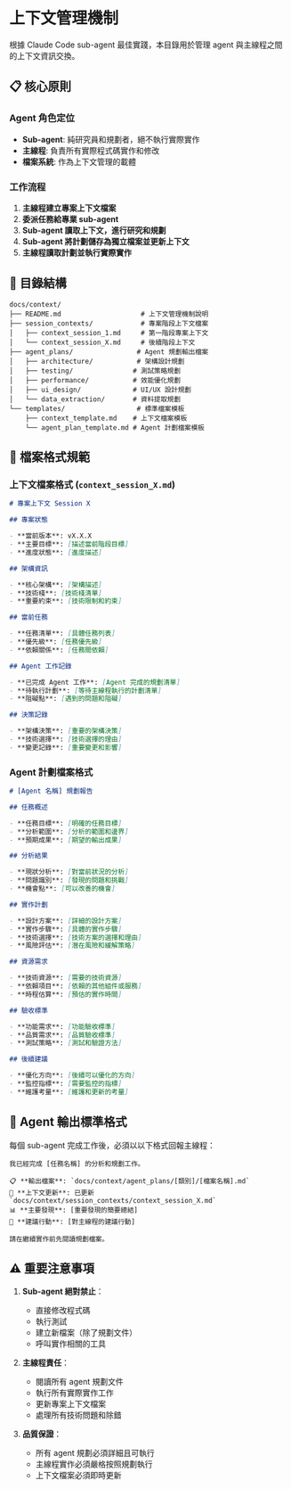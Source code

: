 # 上下文管理機制

根據 Claude Code sub-agent 最佳實踐，本目錄用於管理 agent 與主線程之間的上下文資訊交換。

## 📋 核心原則

### Agent 角色定位

- **Sub-agent**: 純研究員和規劃者，絕不執行實際實作
- **主線程**: 負責所有實際程式碼實作和修改
- **檔案系統**: 作為上下文管理的載體

### 工作流程

1. **主線程建立專案上下文檔案**
2. **委派任務給專業 sub-agent**
3. **Sub-agent 讀取上下文，進行研究和規劃**
4. **Sub-agent 將計劃儲存為獨立檔案並更新上下文**
5. **主線程讀取計劃並執行實際實作**

## 📁 目錄結構

```
docs/context/
├── README.md                    # 上下文管理機制說明
├── session_contexts/            # 專案階段上下文檔案
│   ├── context_session_1.md     # 第一階段專案上下文
│   └── context_session_X.md     # 後續階段上下文
├── agent_plans/                # Agent 規劃輸出檔案
│   ├── architecture/           # 架構設計規劃
│   ├── testing/               # 測試策略規劃
│   ├── performance/           # 效能優化規劃
│   ├── ui_design/             # UI/UX 設計規劃
│   └── data_extraction/       # 資料提取規劃
└── templates/                  # 標準檔案模板
    ├── context_template.md    # 上下文檔案模板
    └── agent_plan_template.md # Agent 計劃檔案模板
```

## 📝 檔案格式規範

### 上下文檔案格式 (`context_session_X.md`)

```markdown
# 專案上下文 Session X

## 專案狀態

- **當前版本**: vX.X.X
- **主要目標**: [描述當前階段目標]
- **進度狀態**: [進度描述]

## 架構資訊

- **核心架構**: [架構描述]
- **技術棧**: [技術棧清單]
- **重要約束**: [技術限制和約束]

## 當前任務

- **任務清單**: [具體任務列表]
- **優先級**: [任務優先級]
- **依賴關係**: [任務間依賴]

## Agent 工作記錄

- **已完成 Agent 工作**: [Agent 完成的規劃清單]
- **待執行計劃**: [等待主線程執行的計劃清單]
- **阻礙點**: [遇到的問題和阻礙]

## 決策記錄

- **架構決策**: [重要的架構決策]
- **技術選擇**: [技術選擇的理由]
- **變更記錄**: [重要變更和影響]
```

### Agent 計劃檔案格式

```markdown
# [Agent 名稱] 規劃報告

## 任務概述

- **任務目標**: [明確的任務目標]
- **分析範圍**: [分析的範圍和邊界]
- **預期成果**: [期望的輸出成果]

## 分析結果

- **現狀分析**: [對當前狀況的分析]
- **問題識別**: [發現的問題和挑戰]
- **機會點**: [可以改善的機會]

## 實作計劃

- **設計方案**: [詳細的設計方案]
- **實作步驟**: [具體的實作步驟]
- **技術選擇**: [技術方案的選擇和理由]
- **風險評估**: [潛在風險和緩解策略]

## 資源需求

- **技術資源**: [需要的技術資源]
- **依賴項目**: [依賴的其他組件或服務]
- **時程估算**: [預估的實作時間]

## 驗收標準

- **功能需求**: [功能驗收標準]
- **品質需求**: [品質驗收標準]
- **測試策略**: [測試和驗證方法]

## 後續建議

- **優化方向**: [後續可以優化的方向]
- **監控指標**: [需要監控的指標]
- **維護考量**: [維護和更新的考量]
```

## 🔄 Agent 輸出標準格式

每個 sub-agent 完成工作後，必須以以下格式回報主線程：

```
我已經完成 [任務名稱] 的分析和規劃工作。

📋 **輸出檔案**: `docs/context/agent_plans/[類別]/[檔案名稱].md`
🔄 **上下文更新**: 已更新 `docs/context/session_contexts/context_session_X.md`
📊 **主要發現**: [重要發現的簡要總結]
🎯 **建議行動**: [對主線程的建議行動]

請在繼續實作前先閱讀規劃檔案。
```

## ⚠ 重要注意事項

1. **Sub-agent 絕對禁止**：
   - 直接修改程式碼
   - 執行測試
   - 建立新檔案（除了規劃文件）
   - 呼叫實作相關的工具

2. **主線程責任**：
   - 閱讀所有 agent 規劃文件
   - 執行所有實際實作工作
   - 更新專案上下文檔案
   - 處理所有技術問題和除錯

3. **品質保證**：
   - 所有 agent 規劃必須詳細且可執行
   - 主線程實作必須嚴格按照規劃執行
   - 上下文檔案必須即時更新
